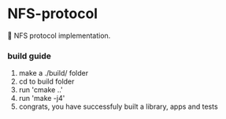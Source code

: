 # NFS-protocol
📂 NFS protocol implementation.


### build guide
1. make a ./build/ folder
2. cd to build folder
3. run 'cmake ..'
4. run 'make -j4'
5. congrats, you have successfuly built a library, apps and tests
